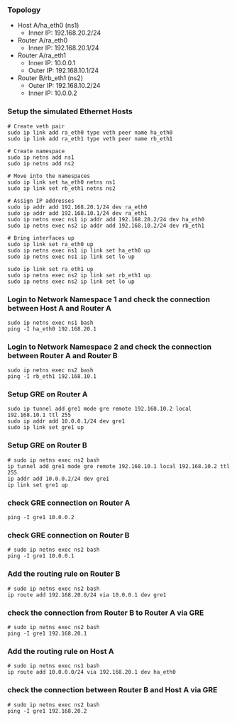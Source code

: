 ### Topology
- Host A/ha_eth0 (ns1)
  - Inner IP: 192.168.20.2/24
- Router A/ra_eth0
  - Inner IP: 192.168.20.1/24
- Router A/ra_eth1
  - Inner IP: 10.0.0.1
  - Outer IP: 192.168.10.1/24
- Router B/rb_eth1 (ns2)
  - Outer IP: 192.168.10.2/24
  - Inner IP: 10.0.0.2

### Setup the simulated Ethernet Hosts
```
# Create veth pair
sudo ip link add ra_eth0 type veth peer name ha_eth0
sudo ip link add ra_eth1 type veth peer name rb_eth1

# Create namespace
sudo ip netns add ns1
sudo ip netns add ns2

# Move into the namespaces
sudo ip link set ha_eth0 netns ns1
sudo ip link set rb_eth1 netns ns2

# Assign IP addresses
sudo ip addr add 192.168.20.1/24 dev ra_eth0
sudo ip addr add 192.168.10.1/24 dev ra_eth1
sudo ip netns exec ns1 ip addr add 192.168.20.2/24 dev ha_eth0
sudo ip netns exec ns2 ip addr add 192.168.10.2/24 dev rb_eth1

# Bring interfaces up
sudo ip link set ra_eth0 up
sudo ip netns exec ns1 ip link set ha_eth0 up
sudo ip netns exec ns1 ip link set lo up

sudo ip link set ra_eth1 up
sudo ip netns exec ns2 ip link set rb_eth1 up
sudo ip netns exec ns2 ip link set lo up
```

### Login to Network Namespace 1 and check the connection between Host A and Router A
```
sudo ip netns exec ns1 bash
ping -I ha_eth0 192.168.20.1
```

### Login to Network Namespace 2 and check the connection between Router A and Router B
```
sudo ip netns exec ns2 bash
ping -I rb_eth1 192.168.10.1
```

### Setup GRE on Router A
```
sudo ip tunnel add gre1 mode gre remote 192.168.10.2 local 192.168.10.1 ttl 255
sudo ip addr add 10.0.0.1/24 dev gre1
sudo ip link set gre1 up
```

### Setup GRE on Router B
```
# sudo ip netns exec ns2 bash
ip tunnel add gre1 mode gre remote 192.168.10.1 local 192.168.10.2 ttl 255
ip addr add 10.0.0.2/24 dev gre1
ip link set gre1 up
```

### check GRE connection on Router A
```
ping -I gre1 10.0.0.2
```

### check GRE connection on Router B
```
# sudo ip netns exec ns2 bash
ping -I gre1 10.0.0.1
```

### Add the routing rule on Router B
```
# sudo ip netns exec ns2 bash
ip route add 192.168.20.0/24 via 10.0.0.1 dev gre1
```

### check the connection from Router B to Router A via GRE
```
# sudo ip netns exec ns2 bash
ping -I gre1 192.168.20.1
```

### Add the routing rule on Host A
```
# sudo ip netns exec ns1 bash
ip route add 10.0.0.0/24 via 192.168.20.1 dev ha_eth0
```

### check the connection between Router B and Host A via GRE
```
# sudo ip netns exec ns2 bash
ping -I gre1 192.168.20.2
```

